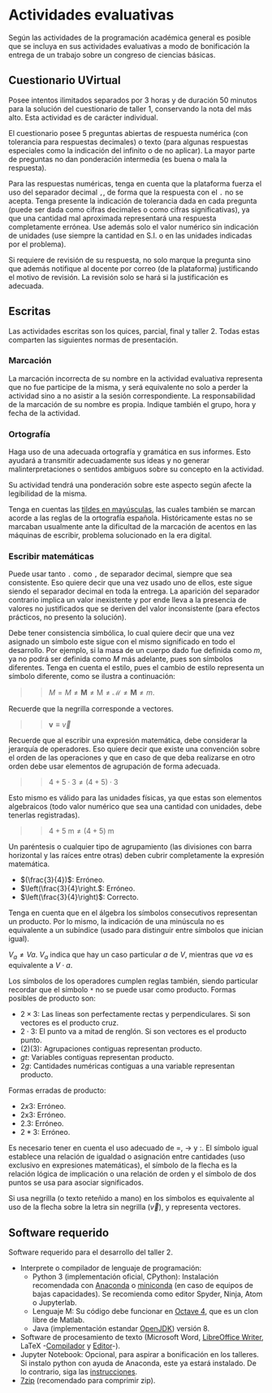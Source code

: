 # Actividades evaluativas

Según las actividades de la programación académica general es posible que se incluya en sus actividades evaluativas a modo de bonificación la entrega de un trabajo sobre un congreso de ciencias básicas.  

## Cuestionario UVirtual

Posee intentos ilimitados separados por 3 horas y de duración 50 minutos para la solución del cuestionario de taller 1, conservando la nota del más alto. Esta actividad es de carácter individual.  

El cuestionario posee 5 preguntas abiertas de respuesta numérica (con tolerancia para respuestas decimales) o texto (para algunas respuestas especiales como la indicación del infinito o de no aplicar). La mayor parte de preguntas no dan ponderación intermedia (es buena o mala la respuesta).  

Para las respuestas numéricas, tenga en cuenta que la plataforma fuerza el uso del separador decimal `,`, de forma que la respuesta con el `.` no se acepta. Tenga presente la indicación de tolerancia dada en cada pregunta (puede ser dada como cifras decimales o como cifras significativas), ya que una cantidad mal aproximada representará una respuesta completamente errónea. Use además solo el valor numérico sin indicación de unidades (use siempre la cantidad en S.I. o en las unidades indicadas por el problema).  

Si requiere de revisión de su respuesta, no solo marque la pregunta sino que además notifique al docente por correo (de la plataforma) justificando el motivo de revisión. La revisión solo se hará si la justificación es adecuada.  

## Escritas

Las actividades escritas son los quices, parcial, final y taller 2. Todas estas comparten las siguientes normas de presentación.

### Marcación

La marcación incorrecta de su nombre en la actividad evaluativa representa que no fue participe de la misma, y será equivalente no solo a perder la actividad sino a no asistir a la sesión correspondiente. La responsabilidad de la marcación de su nombre es propia. Indique también el grupo, hora y fecha de la actividad.  

### Ortografía

Haga uso de una adecuada ortografía y gramática en sus informes. Esto ayudará a transmitir adecuadamente sus ideas y no generar malinterpretaciones o sentidos ambiguos sobre su concepto en la actividad.  

Su actividad tendrá una ponderación sobre este aspecto según afecte la legibilidad de la misma.  

Tenga en cuentas las [tildes en mayúsculas](http://www.rae.es/consultas/tilde-en-las-mayusculas "Tilde en las mayúsculas. Real Academia Española. Consultado el 19 de febrero de 2017."), las cuales también se marcan acorde a las reglas de la ortografía española. Históricamente estas no se marcaban usualmente ante la dificultad de la marcación de acentos en las máquinas de escribir, problema solucionado en la era digital.  

### Escribir matemáticas

Puede usar tanto `.` como `,` de separador decimal, siempre que sea consistente. Eso quiere decir que una vez usado uno de ellos, este sigue siendo el separador decimal en toda la entrega. La aparición del separador contrario implica un valor inexistente y por ende lleva a la presencia de valores no justificados que se deriven del valor inconsistente (para efectos prácticos, no presento la solución).  

Debe tener consistencia simbólica, lo cual quiere decir que una vez asignado un símbolo este sigue con el mismo significado en todo el desarrollo. Por ejemplo, si la masa de un cuerpo dado fue definida como $m$, ya no podrá ser definida como $M$ más adelante, pues son símbolos diferentes. Tenga en cuenta el estilo, pues el cambio de estilo representa un símbolo diferente, como se ilustra a continuación:  
>>$M = \mathit{M} \neq \mathbf{M} \neq \mathrm{M} \neq \mathcal{M} \neq \boldsymbol{M}\neq m$.  

Recuerde que la negrilla corresponde a vectores.  

>>$\boldsymbol{v}\equiv\vec{v}$

Recuerde que al escribir una expresión matemática, debe considerar la jerarquía de operadores. Eso quiere decir que existe una convención sobre el orden de las operaciones y que en caso de que deba realizarse en otro orden debe usar elementos de agrupación de forma adecuada.  

>>$4 + 5 \cdot 3 \neq (4+5)\cdot3$

Esto mismo es válido para las unidades físicas, ya que estas son elementos algebraicos (todo valor numérico que sea una cantidad con unidades, debe tenerlas registradas).  

>>$4 + 5\ \mathrm{m} \neq (4+5)\ \mathrm{m}$

Un paréntesis o cualquier tipo de agrupamiento (las divisiones con barra horizontal y las raíces entre otras) deben cubrir completamente la expresión matemática.  

+   $(\frac{3}{4})$: Erróneo.  
+   $\left(\frac{3}{4}\right.$: Erróneo.  
+   $\left(\frac{3}{4}\right)$: Correcto.  

Tenga en cuenta que en el álgebra los símbolos consecutivos representan un producto. Por lo mismo, la indicación de una minúscula no es equivalente a un subíndice (usado para distinguir entre símbolos que inician igual).  

$V_a \neq Va$. $V_a$ indica que hay un caso particular $a$ de $V$, mientras que $va$ es equivalente a $V\cdot a$.  

Los símbolos de los operadores cumplen reglas también, siendo particular recordar que el símbolo `*` no se puede usar como producto. Formas posibles de producto son:  

+   $2\times 3$: Las lineas son perfectamente rectas y perpendiculares. Si son vectores es el producto cruz.  
+   $2\cdot 3$: El punto va a mitad de renglón. Si son vectores es el producto punto.  
+   $(2)(3)$: Agrupaciones contiguas representan producto.  
+   $gt$: Variables contiguas representan producto.  
+   $2g$: Cantidades numéricas contiguas a una variable representan producto.  

Formas erradas de producto:  
+   $2x3$: Erróneo.  
+   2x3: Erróneo.  
+   2.3: Erróneo.  
+   $2*3$: Erróneo.  

Es necesario tener en cuenta el uso adecuado de $=$, $\rightarrow$ y :. El símbolo igual establece una relación de igualdad o asignación entre cantidades (uso exclusivo en expresiones matemáticas), el símbolo de la flecha es la relación lógica de implicación o una relación de orden y el símbolo de dos puntos se usa para asociar significados.  

Si usa negrilla (o texto reteñido a mano) en los símbolos es equivalente al uso de la flecha sobre la letra sin negrilla ($\vec{v}$), y representa vectores.  

## Software requerido

Software requerido para el desarrollo del taller 2.

+   Interprete o compilador de lenguaje de programación:  
    +   Python 3 (implementación oficial, CPython): Instalación recomendada con [Anaconda](https://www.continuum.io/downloads) o [miniconda](http://conda.pydata.org/miniconda.html) (en caso de equipos de bajas capacidades). Se recomienda como editor Spyder, Ninja, Atom o Jupyterlab.  
    +   Lenguaje M: Su código debe funcionar en [Octave 4](https://www.gnu.org/software/octave/download.html), que es un clon libre de Matlab.  
    +   Java (implementación estandar [OpenJDK](http://openjdk.java.net/)) versión 8.  
+   Software de procesamiento de texto (Microsoft Word, [LibreOffice Writer](https://es.libreoffice.org/ "Software libre de procesamiento de texto multiplataforma."), LaTeX -[Compilador](https://miktex.org/download "Compilador libre de LaTeX para windows.") y [Editor](http://www.xm1math.net/texmaker/download.html "Editor libre y multiplataforma de LaTeX.")-).  
+   Jupyter Notebook: Opcional, para aspirar a bonificación en los talleres. Si instalo python con ayuda de Anaconda, este ya estará instalado. De lo contrario, siga las [instrucciones](http://jupyter.readthedocs.io/en/latest/install.html).  
+   [7zip](http://www.7-zip.org/download.html) (recomendado para comprimir zip).  
